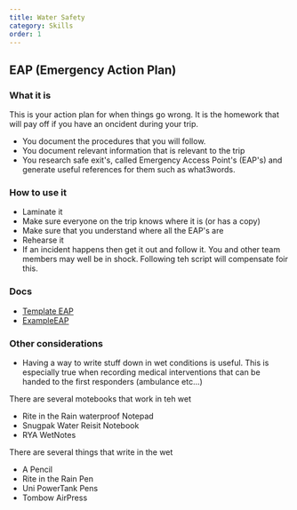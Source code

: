 ```yaml
---
title: Water Safety
category: Skills
order: 1
---
```

## EAP (Emergency Action Plan)
### What it is
This is your action plan for when things go wrong. 
It is the homework that will pay off if you have an oncident during your trip.
- You document the procedures that you will follow. 
- You document relevant information that is relevant to the trip
- You research safe exit's, called Emergency Access Point's (EAP's) and generate useful  references  for them such  as what3words.

### How to use it
- Laminate it
- Make sure everyone on the trip knows where it is (or has a copy)
- Make sure that you understand where all the EAP's are
- Rehearse it
- If an incident happens then get it out and follow it. You and other team members may well be in shock. Following teh script will compensate foir this. 

### Docs
- [Template EAP](#)
- [ExampleEAP](#)

### Other considerations
- Having a way to write stuff down in wet conditions is useful. This is especially true when recording medical interventions that can be handed to the first responders (ambulance etc...)

There are several motebooks that work in teh wet
   - Rite in the Rain waterproof Notepad
   - Snugpak Water Reisit Notebook
   - RYA WetNotes

There are several things that write in the wet
   - A Pencil
   - Rite in the Rain Pen
   - Uni PowerTank Pens
   - Tombow AirPress
   


  